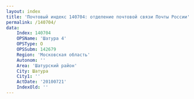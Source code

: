 ```yaml
---
layout: index
title: 'Почтовый индекс 140704: отделение почтовой связи Почты России'
permalink: /140704/
data:
    Index: 140704
    OPSName: 'Шатура 4'
    OPSType: О
    OPSSubm: 142679
    Region: 'Московская область'
    Autonom: ''
    Area: 'Шатурский район'
    City: Шатура
    City1: ''
    ActDate: '20100721'
    IndexOld: ''
---
```

